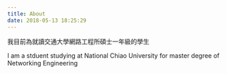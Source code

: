 ```yaml
---
title: About
date: 2018-05-13 18:25:29
---
```


我目前為就讀交通大學網路工程所碩士一年級的學生

I am a stduent studying at National Chiao University for master degree of Networking Engineering 
